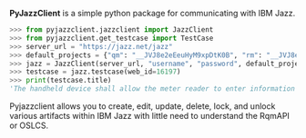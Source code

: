 **PyJazzClient** is a simple python package for communicating with IBM Jazz.

```python
>>> from pyjazzclient.jazzclient import JazzClient
>>> from pyjazzclient.get_testcase import TestCase
>>> server_url = "https://jazz.net/jazz"
>>> default_projects = {"qm": "__JVJ8e2eEeuHyM9xpDtK0B", "rm": "__JVJ8e2eEeuHyM9xpDtK0C"}
>>> jazz = JazzClient(server_url, "username", "password", default_projects)
>>> testcase = jazz.testcase(web_id=16197)
>>> print(testcase.title)
'The handheld device shall allow the meter reader to enter information about meters.'
```

Pyjazzclient allows you to create, edit, update, delete, lock, and unlock various artifacts within IBM Jazz with little need to understand the RqmAPI or OSLCS.

